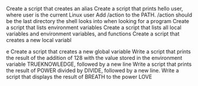 Create a script that creates an alias
Create a script that prints hello user, where user is the current Linux user
Add /action to the PATH. /action should be the last directory the shell looks into when looking for a program
Create a script that lists environment variables
Create a script that lists all local variables and environment variables, and functions
Create a script that creates a new local variabl

e
Create a script that creates a new global variable
Write a script that prints the result of the addition of 128 with the value stored in the environment variable TRUEKNOWLEDGE, followed by a new line
Write a script that prints the result of POWER divided by DIVIDE, followed by a new line.
Write a script that displays the result of BREATH to the power LOVE
